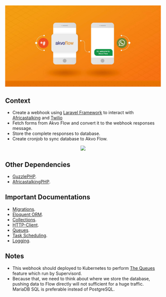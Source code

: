 <p align="center">
<img src="https://raw.githubusercontent.com/akvo/akvo-tech-consultancy/develop/sites/flow-gateway/public/images/cover-image.jpg" width="800">
</p>

## Context

- Create a webhook using [Laravel Framework](https://laravel.com/docs) to interact with [Africastalking](https://africastalking.com) and [Twilio](https://twilio)
- Fetch forms from Akvo Flow and convert it to the webhook responses message.
- Store the complete responses to database.
- Create cronjob to sync database to Akvo Flow.

<p align="center">
<img src="https://res.cloudinary.com/dbcrzw17s/image/upload/v1549388402/yoda%20course%20artwork/ussd-overview.png" width="600">
</p>



## Other Dependencies

- [GuzzlePHP](http://docs.guzzlephp.org/en/stable/).
- [AfricastalkingPHP](https://github.com/AfricasTalkingLtd/africastalking-php).

## Important Documentations

- [Migrations](https://laravel.com/docs/7.x/migrations).
- [Eloquent ORM](https://laravel.com/docs/7.x/eloquent).
- [Collections](https://laravel.com/docs/7.x/collections).
- [HTTP-Client](https://laravel.com/docs/7.x/http-client).
- [Queues](https://laravel.com/docs/7.x/queues).
- [Task Scheduling](https://laravel.com/docs/7.x/scheduling).
- [Logging](https://laravel.com/docs/7.x/logging).

## Notes
- This webhook should deployed to Kubernetes to perform [The Queues](https://laravel.com/docs/7.x/queues) feature which run by Supervisord.
- Because that, we need to think about where we store the database, pushing data to Flow directly will not sufficient for a huge traffic. MariaDB SQL is preferable instead of PostgreSQL.
